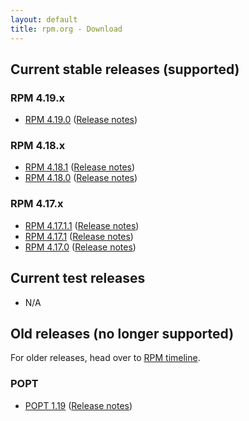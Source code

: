 ```yaml
---
layout: default
title: rpm.org - Download
---
```


## Current stable releases (supported)
### RPM 4.19.x
* [RPM 4.19.0](https://ftp.osuosl.org/pub/rpm/releases/rpm-4.19.x/rpm-4.19.0.tar.bz2) ([Release notes](wiki/Releases/4.19.0.html))

### RPM 4.18.x
* [RPM 4.18.1](https://ftp.osuosl.org/pub/rpm/releases/rpm-4.18.x/rpm-4.18.1.tar.bz2) ([Release notes](wiki/Releases/4.18.1.html))
* [RPM 4.18.0](https://ftp.osuosl.org/pub/rpm/releases/rpm-4.18.x/rpm-4.18.0.tar.bz2) ([Release notes](wiki/Releases/4.18.0.html))

### RPM 4.17.x
* [RPM 4.17.1.1](https://ftp.osuosl.org/pub/rpm/releases/rpm-4.17.x/rpm-4.17.1.1.tar.bz2) ([Release notes](wiki/Releases/4.17.1.1.html))
* [RPM 4.17.1](https://ftp.osuosl.org/pub/rpm/releases/rpm-4.17.x/rpm-4.17.1.tar.bz2) ([Release notes](wiki/Releases/4.17.1.html))
* [RPM 4.17.0](https://ftp.osuosl.org/pub/rpm/releases/rpm-4.17.x/rpm-4.17.0.tar.bz2) ([Release notes](wiki/Releases/4.17.0.html))

## Current test releases
* N/A

## Old releases (no longer supported)

For older releases, head over to [RPM timeline](timeline.html).

### POPT

* [POPT 1.19](https://ftp.osuosl.org/pub/rpm/popt/releases/popt-1.x/popt-1.19.tar.gz) ([Release notes](https://github.com/rpm-software-management/popt/releases/tag/popt-1.19-release))
